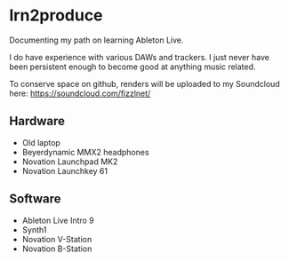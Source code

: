 # lrn2produce
Documenting my path on learning Ableton Live.

I do have experience with various DAWs and trackers. I just never have been persistent enough to 
become good at anything music related.

To conserve space on github, renders will be uploaded to my Soundcloud here:
https://soundcloud.com/fizzlnet/

## Hardware
* Old laptop
* Beyerdynamic MMX2 headphones
* Novation Launchpad MK2
* Novation Launchkey 61

## Software
* Ableton Live Intro 9
* Synth1
* Novation V-Station
* Novation B-Station
